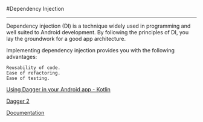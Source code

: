 #Dependency Injection

------
Dependency injection (DI) is a technique widely used in programming and well suited to Android development. By following the principles of DI, you lay the groundwork for a good app architecture.

Implementing dependency injection provides you with the following advantages:

    Reusability of code.
    Ease of refactoring.
    Ease of testing.


[Using Dagger in your Android app - Kotlin](https://developer.android.com/codelabs/android-dagger#0)

[Dagger 2](https://codinginflow.com/tutorials/android/dagger-2/part-1-introduction)

[Documentation](https://dagger.dev/)






